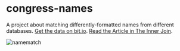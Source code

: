 # congress-names
A project about matching differently-formatted names from different databases. [Get the data on bit.io](https://bit.io/bitdotio/congress-names?utm_source=medium&utm_medium=blog&utm_campaign=congress-names). [Read the Article in The Inner Join](https://innerjoin.bit.io/simple-record-linkage-with-approximate-string-matching-a4a480566122).


![namematch](https://user-images.githubusercontent.com/84750618/166808485-c8f71fd6-08db-49ec-9f1f-774f98c4da83.png)
